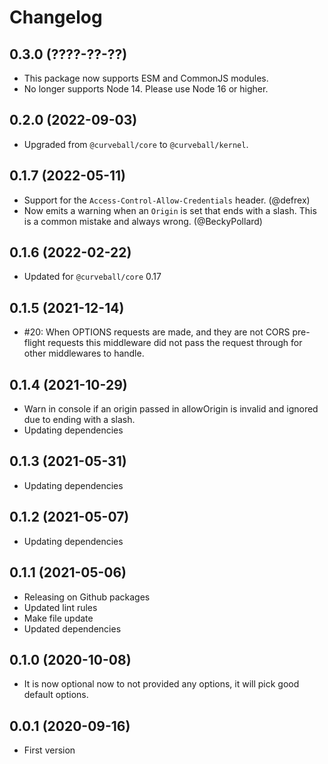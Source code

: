 Changelog
=========

0.3.0 (????-??-??)
------------------

* This package now supports ESM and CommonJS modules.
* No longer supports Node 14. Please use Node 16 or higher.


0.2.0 (2022-09-03)
------------------

* Upgraded from `@curveball/core` to `@curveball/kernel`.


0.1.7 (2022-05-11)
------------------

* Support for the `Access-Control-Allow-Credentials` header. (@defrex)
* Now emits a warning when an `Origin` is set that ends with a slash. This is a
  common mistake and always wrong. (@BeckyPollard)


0.1.6 (2022-02-22)
------------------

* Updated for `@curveball/core` 0.17


0.1.5 (2021-12-14)
------------------

* #20: When OPTIONS requests are made, and they are not CORS pre-flight
  requests this middleware did not pass the request through for other
  middlewares to handle.


0.1.4 (2021-10-29)
------------------

* Warn in console if an origin passed in allowOrigin is invalid and ignored due
  to ending with a slash.
* Updating dependencies


0.1.3 (2021-05-31)
------------------

* Updating dependencies


0.1.2 (2021-05-07)
------------------

* Updating dependencies


0.1.1 (2021-05-06)
------------------

* Releasing on Github packages
* Updated lint rules
* Make file update
* Updated dependencies


0.1.0 (2020-10-08)
------------------

* It is now optional now to not provided any options, it will pick good default
  options.


0.0.1 (2020-09-16)
------------------

* First version
